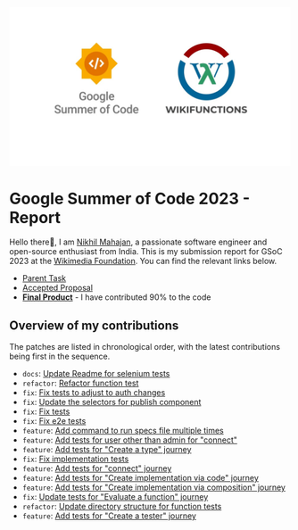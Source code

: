 <img src="./Presentation1.png" alt="GSoC@Wikifunction"/>

# Google Summer of Code 2023 - Report
Hello there👋, I am [Nikhil Mahajan](https://github.com/nik-55), a passionate software engineer and open-source enthusiast from India. This is my submission report for GSoC 2023 at the [Wikimedia Foundation](https://wikimediafoundation.org/). You can find the relevant links below.
- [Parent Task](https://phabricator.wikimedia.org/T328587)
- [Accepted Proposal](https://phabricator.wikimedia.org/T333498)
- [**Final Product**](https://gerrit.wikimedia.org/r/plugins/gitiles/mediawiki/extensions/WikiLambda/+/e5c08afbf4b807cfb355fe567318599c3c630abe/tests/selenium/) - I have contributed 90% to the code

## Overview of my contributions
The patches are listed in chronological order, with the latest contributions being first in the sequence.

- `docs`: [Update Readme for selenium tests](https://gerrit.wikimedia.org/r/c/mediawiki/extensions/WikiLambda/+/947405)
- `refactor`: [Refactor function test](https://gerrit.wikimedia.org/r/c/mediawiki/extensions/WikiLambda/+/950462)
- `fix`: [Fix tests to adjust to auth changes](https://gerrit.wikimedia.org/r/c/mediawiki/extensions/WikiLambda/+/945016)
- `fix`: [Update the selectors for publish component](https://gerrit.wikimedia.org/r/c/mediawiki/extensions/WikiLambda/+/941049)
- `fix`: [Fix tests](https://gerrit.wikimedia.org/r/c/mediawiki/extensions/WikiLambda/+/939280)
- `fix`: [Fix e2e tests](https://gerrit.wikimedia.org/r/c/mediawiki/extensions/WikiLambda/+/935878)
- `feature`: [Add command to run specs file multiple times](https://gerrit.wikimedia.org/r/c/mediawiki/extensions/WikiLambda/+/934455)
- `feature`: [Add tests for user other than admin for "connect"](https://gerrit.wikimedia.org/r/c/mediawiki/extensions/WikiLambda/+/934447)
- `feature`: [Add tests for "Create a type" journey](https://gerrit.wikimedia.org/r/c/mediawiki/extensions/WikiLambda/+/927770)
- `fix`: [Fix implementation tests](https://gerrit.wikimedia.org/r/c/mediawiki/extensions/WikiLambda/+/930830)
- `feature`: [Add tests for "connect" journey](https://gerrit.wikimedia.org/r/c/mediawiki/extensions/WikiLambda/+/929760)
- `feature`: [Add tests for "Create implementation via code" journey](https://gerrit.wikimedia.org/r/c/mediawiki/extensions/WikiLambda/+/923582)
- `feature`: [Add tests for "Create implementation via composition" journey](https://gerrit.wikimedia.org/r/c/mediawiki/extensions/WikiLambda/+/930599)
- `fix`: [Update tests for "Evaluate a function" journey](https://gerrit.wikimedia.org/r/c/mediawiki/extensions/WikiLambda/+/926554)
- `refactor`: [Update directory structure for function tests](https://gerrit.wikimedia.org/r/c/mediawiki/extensions/WikiLambda/+/924141)
- `feature`: [Add tests for "Create a tester" journey](https://gerrit.wikimedia.org/r/c/mediawiki/extensions/WikiLambda/+/920343)
